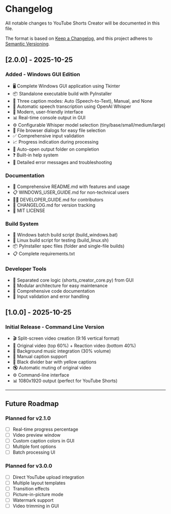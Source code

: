 
# Changelog

All notable changes to YouTube Shorts Creator will be documented in this file.

The format is based on [Keep a Changelog](https://keepachangelog.com/en/1.0.0/),
and this project adheres to [Semantic Versioning](https://semver.org/spec/v2.0.0.html).

## [2.0.0] - 2025-10-25

### Added - Windows GUI Edition
- 🖥️ Complete Windows GUI application using Tkinter
- 📦 Standalone executable build with PyInstaller
- 💬 Three caption modes: Auto (Speech-to-Text), Manual, and None
- 🤖 Automatic speech transcription using OpenAI Whisper
- 🎨 Modern, user-friendly interface
- 📊 Real-time console output in GUI
- ⚙️ Configurable Whisper model selection (tiny/base/small/medium/large)
- 📁 File browser dialogs for easy file selection
- ✅ Comprehensive input validation
- 📈 Progress indication during processing
- 📂 Auto-open output folder on completion
- ❓ Built-in help system
- 🐛 Detailed error messages and troubleshooting

### Documentation
- 📖 Comprehensive README.md with features and usage
- 📋 WINDOWS_USER_GUIDE.md for non-technical users
- 👨‍💻 DEVELOPER_GUIDE.md for contributors
- 📝 CHANGELOG.md for version tracking
- 📄 MIT LICENSE

### Build System
- 🔨 Windows batch build script (build_windows.bat)
- 🐧 Linux build script for testing (build_linux.sh)
- 📦 PyInstaller spec files (folder and single-file builds)
- 📋 Complete requirements.txt

### Developer Tools
- 🔧 Separated core logic (shorts_creator_core.py) from GUI
- 🎯 Modular architecture for easy maintenance
- 📝 Comprehensive code documentation
- 🔐 Input validation and error handling

## [1.0.0] - 2025-10-25

### Initial Release - Command Line Version
- 🎬 Split-screen video creation (9:16 vertical format)
- 🎥 Original video (top 60%) + Reaction video (bottom 40%)
- 🎵 Background music integration (30% volume)
- 💬 Manual caption support
- 🖤 Black divider bar with yellow captions
- 🔇 Automatic muting of original video
- ⚙️ Command-line interface
- 📊 1080x1920 output (perfect for YouTube Shorts)

---

## Future Roadmap

### Planned for v2.1.0
- [ ] Real-time progress percentage
- [ ] Video preview window
- [ ] Custom caption colors in GUI
- [ ] Multiple font options
- [ ] Batch processing UI

### Planned for v3.0.0
- [ ] Direct YouTube upload integration
- [ ] Multiple layout templates
- [ ] Transition effects
- [ ] Picture-in-picture mode
- [ ] Watermark support
- [ ] Video trimming in GUI
